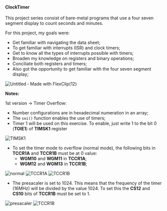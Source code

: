 #### ClockTimer

This project series consist of bare-metal programs that use a four seven segment display to count seconds and minutes.

For this project, my goals were:

  - Get familiar with navigating the data sheet;
  - To get familiar with interrupts (ISR) and clock timers;
  - Get to know all the types of interrupts possible with timers;
  - Broaden my knowledge on registers and binary operations;
  - Conciliate both registers and timers;
  - Also got the opportunity to get familiar with the four seven segment display;

![Untitled ‑ Made with FlexClip(12)](https://user-images.githubusercontent.com/74921179/199434645-3efd5a59-6628-4c31-bc5d-698023d9b08d.gif)

**Notes:**

1st version -> Timer Overflow:
  
  - Number configurations are in hexadecimal numeration in an array;
  - The ```sei()``` function enables the use of timers;
  - Timer 1 will be used on this exercise. To enable, just write 1 to the bit 0 (**TOIE1**) of **TIMSK1** register

![TIMSK1](https://user-images.githubusercontent.com/74921179/198903385-58067cdc-4de2-4f84-a8de-a37a0d27f6b0.png)

  - To set the timer mode to overflow (normal mode), the following bits in **TCCR1A** and **TCCR1B** must be at 0 value:
    - **WGM10** and **WGM11** in **TCCR1A**;
    - **WGM12** and **WGM13** in **TCCR1B**;

![normal](https://user-images.githubusercontent.com/74921179/198903683-c528b212-86e6-4561-a586-089592032ebc.png)
![TCCR1A](https://user-images.githubusercontent.com/74921179/198903686-f982525d-3903-49b2-bf1f-ca7b92047e3c.png)
![TCCR1B](https://user-images.githubusercontent.com/74921179/198903689-f1223610-8d3d-499d-b985-97491d5ab879.png)

  - The presacaler is set to 1024. This means that the frequency of the timer (16MHz) will be divided by the value 1024. To set this the **CS12** and **CS10** bits of **TCCR1B** must be set to 1.

![presacaler](https://user-images.githubusercontent.com/74921179/198904015-2207c728-5ce7-4a91-ac2f-32697e7b8e22.png)
![TCCR1B](https://user-images.githubusercontent.com/74921179/198904018-39eb1d2a-8b9f-4382-9735-f70d127ed4bf.png)

